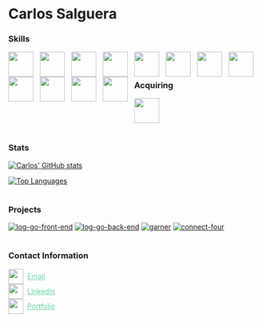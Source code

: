 # Carlos Salguera

### Skills

<img src="https://cdn.jsdelivr.net/gh/devicons/devicon/icons/javascript/javascript-original.svg" width="50px" align="left" style="padding-right:10px" />
<img src="https://cdn.jsdelivr.net/gh/devicons/devicon/icons/typescript/typescript-original.svg" width="50px" align="left" style="padding-right:10px" />
<img src="https://cdn.jsdelivr.net/gh/devicons/devicon/icons/react/react-original.svg" width="50px" align="left" style="padding-right:10px" />
<img src="https://cdn.jsdelivr.net/gh/devicons/devicon/icons/nodejs/nodejs-original.svg" width="50px" align="left" style="padding-right:10px" />
<img src="https://cdn.jsdelivr.net/gh/devicons/devicon/icons/express/express-original.svg" width="50px" align="left" style="padding-right:10px" />
<img src="https://cdn.jsdelivr.net/gh/devicons/devicon/icons/mongodb/mongodb-original.svg" width="50px" align="left" style="padding-right:10px" />
<img src="https://i.imgur.com/qfArKK8.png" width="50px" align="left" style="padding-right:10px" />
<img src="https://cdn.jsdelivr.net/gh/devicons/devicon/icons/postgresql/postgresql-original.svg" width="50px" align="left" style="padding-right:10px" />
<img src="https://cdn.jsdelivr.net/gh/devicons/devicon/icons/sequelize/sequelize-original.svg" width="50px" align="left" style="padding-right:10px" />
<img src="https://cdn.jsdelivr.net/gh/devicons/devicon/icons/html5/html5-original.svg" width="50px" align="left" style="padding-right:10px" />
<img src="https://cdn.jsdelivr.net/gh/devicons/devicon/icons/css3/css3-original.svg" width="50px" align="left" style="padding-right:10px" />
<img src="https://cdn.jsdelivr.net/gh/devicons/devicon/icons/bash/bash-original.svg" width="50px" align="left" style="padding-right:10px" />
<br />

#

### Acquiring

<img src="https://cdn.jsdelivr.net/gh/devicons/devicon/icons/java/java-original.svg" width="50px"/>

#

### Stats

[![Carlos' GitHub stats](https://github-readme-stats.vercel.app/api?username=csalguera&hide=stars,issues&count_private=true&show_icons=true&theme=synthwave)](https://github.com/csalguera/github-readme-stats)

[![Top Languages](https://github-readme-stats.vercel.app/api/top-langs/?username=csalguera&langs_count=10&layout=compact&count_private=true&theme=synthwave)](https://github.com/csalguera/github-readme-stats)

#

### Projects

[![log-go-front-end](https://github-readme-stats.vercel.app/api/pin/?username=csalguera&repo=log-go-front-end&theme=synthwave)](https://github.com/csalguera/log-go-front-end) [![log-go-back-end](https://github-readme-stats.vercel.app/api/pin/?username=csalguera&repo=log-go-back-end&theme=synthwave)](https://github.com/csalguera/log-go-back-end) [![garner](https://github-readme-stats.vercel.app/api/pin/?username=csalguera&repo=garner&theme=synthwave)](https://github.com/csalguera/garner) [![connect-four](https://github-readme-stats.vercel.app/api/pin/?username=csalguera&repo=connect-four&theme=synthwave)](https://github.com/csalguera/connect-four)

#

### Contact Information

<div style="display: flex; align-items: center;">
  <img src="https://i.imgur.com/66I52fG.png" width="30px"/>
  <a href="mailto:carlos.e.salguera@gmail.com" style="margin-left: 8px; color: #6ad5a8;">Email</a>
</div>

<div style="display: flex; align-items: center;">
  <img src="https://i.imgur.com/59N1LTh.png" width="30px"/>
  <a href="https://www.linkedin.com/in/carlos-salguera/" style="margin-left: 8px; color: #6ad5a8;">LinkedIn</a>
</div>

<div style="display: flex; align-items: center;">
  <img src="https://i.imgur.com/OgNiXXo.png" width="30px"/>
  <a href="https://csalguera-portfolio.netlify.app/" style="margin-left: 8px; color: #6ad5a8;">Portfolio</a>
</div>